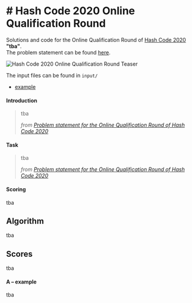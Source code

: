# \# Hash Code 2020 Online Qualification Round

Solutions and code for the Online Qualification Round of [Hash Code 2020](https://codingcompetitions.withgoogle.com/hashcode) **"tba"**.  
The problem statement can be found [here]().

![Hash Code 2020 Online Qualification Round Teaser]()

The input files can be found in `input/`
- [example](input/a_example.in)  

#### Introduction

> tba
>
> _from [Problem statement for the Online Qualification Round of Hash Code 2020]()_

#### Task

> tba
>
> _from [Problem statement for the Online Qualification Round of Hash Code 2020]()_


#### Scoring

tba
## Algorithm

tba  

## Scores

tba

#### A – example

tba
